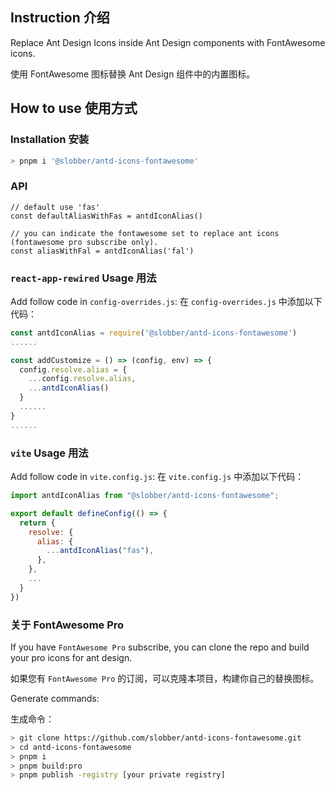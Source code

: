 ## Instruction 介绍

Replace Ant Design Icons inside Ant Design components with FontAwesome icons. 

使用 FontAwesome 图标替换 Ant Design 组件中的内置图标。

## How to use 使用方式

### Installation 安装

```bash
> pnpm i '@slobber/antd-icons-fontawesome'
```

### API

```
// default use 'fas'
const defaultAliasWithFas = antdIconAlias()

// you can indicate the fontawesome set to replace ant icons (fontawesome pro subscribe only).
const aliasWithFal = antdIconAlias('fal')
```

### `react-app-rewired` Usage 用法

Add follow code in `config-overrides.js`:
在 `config-overrides.js` 中添加以下代码：

```js
const antdIconAlias = require('@slobber/antd-icons-fontawesome')
......

const addCustomize = () => (config, env) => {
  config.resolve.alias = {
    ...config.resolve.alias,
    ...antdIconAlias()
  }
  ......
}
......

```

### `vite` Usage 用法

Add follow code in `vite.config.js`:
在 `vite.config.js` 中添加以下代码：

```js
import antdIconAlias from "@slobber/antd-icons-fontawesome";

export default defineConfig(() => {
  return {
    resolve: {
      alias: {
        ...antdIconAlias("fas"),
      },
    },
    ...
  }
})
```

### 关于 FontAwesome Pro

If you have `FontAwesome Pro` subscribe, you can clone the repo and build your pro icons for ant design.

如果您有 `FontAwesome Pro` 的订阅，可以克隆本项目，构建你自己的替换图标。

Generate commands:

生成命令：

```bash
> git clone https://github.com/slobber/antd-icons-fontawesome.git
> cd antd-icons-fontawesome
> pnpm i
> pnpm build:pro
> pnpm publish -registry [your private registry]
```
